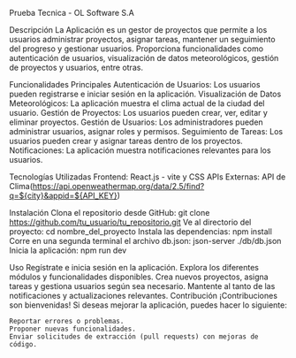Prueba Tecnica - OL Software S.A

Descripción
    La Aplicación es un gestor de proyectos que permite a los usuarios administrar proyectos, asignar tareas, mantener un seguimiento del progreso y gestionar usuarios. Proporciona funcionalidades como autenticación de usuarios, visualización de datos meteorológicos, gestión de proyectos y usuarios, entre otras.

Funcionalidades Principales
    Autenticación de Usuarios: Los usuarios pueden registrarse e iniciar sesión en la aplicación.
    Visualización de Datos Meteorológicos: La aplicación muestra el clima actual de la ciudad del usuario.
    Gestión de Proyectos: Los usuarios pueden crear, ver, editar y eliminar proyectos.
    Gestión de Usuarios: Los administradores pueden administrar usuarios, asignar roles y permisos.
    Seguimiento de Tareas: Los usuarios pueden crear y asignar tareas dentro de los proyectos.
    Notificaciones: La aplicación muestra notificaciones relevantes para los usuarios.

Tecnologías Utilizadas
    Frontend: React.js - vite y CSS 
    APIs Externas: API de Clima(https://api.openweathermap.org/data/2.5/find?q=${city}&appid=${API_KEY})

Instalación
    Clona el repositorio desde GitHub: git clone https://github.com/tu_usuario/tu_repositorio.git
    Ve al directorio del proyecto: cd nombre_del_proyecto
    Instala las dependencias: npm install
    Corre en una segunda terminal el archivo db.json: json-server ./db/db.json
    Inicia la aplicación: npm run dev

Uso
    Regístrate e inicia sesión en la aplicación.
    Explora los diferentes módulos y funcionalidades disponibles.
    Crea nuevos proyectos, asigna tareas y gestiona usuarios según sea necesario.
    Mantente al tanto de las notificaciones y actualizaciones relevantes.
    Contribución
    ¡Contribuciones son bienvenidas! Si deseas mejorar la aplicación, puedes hacer lo siguiente:

    Reportar errores o problemas.
    Proponer nuevas funcionalidades.
    Enviar solicitudes de extracción (pull requests) con mejoras de código.
